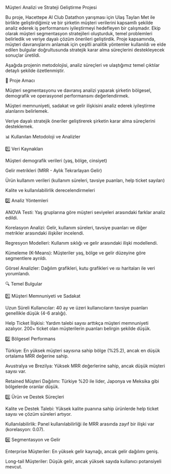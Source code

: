 Müşteri Analizi ve Strateji Geliştirme Projesi

Bu proje, Hacettepe AI Club Datathon yarışması için Ulaş Taylan Met ile birlikte geliştirdiğimiz ve bir şirketin müşteri verilerini kapsamllı şekilde analiz ederek iş performansını iyileştirmeyi hedefleyen bir çalışmadır. Ekip olarak müşteri segmentasyon stratejileri oluşturduk, temel problemleri belirledik ve veriye dayalı çözüm önerileri geliştirdik. Proje kapsamında, müşteri davranışlarını anlamak için çeşitli analitik yöntemler kullanıldı ve elde edilen bulgular doğrultusunda stratejik karar alma süreçlerini destekleyecek sonuçlar üretildi.

Aşağıda projenin metodolojisi, analiz süreçleri ve ulaştığımız temel çıktılar detaylı şekilde özetlenmiştir.

📌 Proje Amacı

Müşteri segmentasyonu ve davranış analizi yaparak şirketin bölgesel, demografik ve operasyonel performansını değerlendirmek.

Müşteri memnuniyeti, sadakat ve gelir ilişkisini analiz ederek iyileştirme alanlarını belirlemek.

Veriye dayalı stratejik öneriler geliştirerek şirketin karar alma süreçlerini desteklemek.

📊 Kullanılan Metodoloji ve Analizler

1️⃣ Veri Kaynakları

Müşteri demografik verileri (yaş, bölge, cinsiyet)

Gelir metrikleri (MRR - Aylık Tekrarlayan Gelir)

Ürün kullanım verileri (kullanım süreleri, tavsiye puanları, help ticket sayıları)

Kalite ve kullanılabilirlik derecelendirmeleri

2️⃣ Analiz Yöntemleri

ANOVA Testi: Yaş gruplarına göre müşteri seviyeleri arasındaki farklar analiz edildi.

Korelasyon Analizi: Gelir, kullanım süreleri, tavsiye puanları ve diğer metrikler arasındaki ilişkiler incelendi.

Regresyon Modelleri: Kullanım sıklığı ve gelir arasındaki ilişki modellendi.

Kümeleme (K-Means): Müşteriler yaş, bölge ve gelir düzeyine göre segmentlere ayrıldı.

Görsel Analizler: Dağılım grafikleri, kutu grafikleri ve ısı haritaları ile veri yorumlandı.

🔍 Temel Bulgular

1️⃣ Müşteri Memnuniyeti ve Sadakat

Uzun Süreli Kullanıcılar: 40 ay ve üzeri kullanıcıların tavsiye puanları genellikle düşük (4-6 aralığı).

Help Ticket İlişkisi: Yardım talebi sayısı arttıkça müşteri memnuniyeti azalıyor. 200+ ticket olan müşterilerin puanları belirgin şekilde düşük.

2️⃣ Bölgesel Performans

Türkiye: En yüksek müşteri sayısına sahip bölge (%25.2), ancak en düşük ortalama MRR değerine sahip.

Avustralya ve Brezilya: Yüksek MRR değerlerine sahip, ancak düşük müşteri sayısı var.

Retained Müşteri Dağılımı: Türkiye %20 ile lider, Japonya ve Meksika gibi bölgelerde oranlar düşük.

3️⃣ Ürün ve Destek Süreçleri

Kalite ve Destek Talebi: Yüksek kalite puanına sahip ürünlerde help ticket sayısı ve çözüm süreleri artıyor.

Kullanılabilirlik: Panel kullanılabilirliği ile MRR arasında zayıf bir ilişki var (korelasyon: 0.07).

4️⃣ Segmentasyon ve Gelir

Enterprise Müşteriler: En yüksek gelir kaynağı, ancak gelir dağılımı geniş.

Long-tail Müşteriler: Düşük gelir, ancak yüksek sayıda kullanıcı potansiyeli mevcut.
 
 
